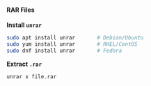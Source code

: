 #### RAR Files

**Install `unrar`**

```bash
sudo apt install unrar       # Debian/Ubuntu
sudo yum install unrar       # RHEL/CentOS
sudo dnf install unrar       # Fedora
```

**Extract `.rar`**

```bash
unrar x file.rar
```
